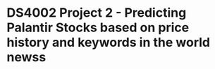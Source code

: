 # DS4002 Project 2 - Predicting Palantir Stocks based on price history and keywords in the world newss

